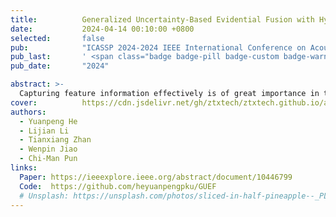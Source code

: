 ```yaml
---
title:          Generalized Uncertainty-Based Evidential Fusion with Hybrid Multi-Head Attention for Weak-Supervised Temporal Action Localization
date:           2024-04-14 00:10:00 +0800
selected:       false
pub:            "ICASSP 2024-2024 IEEE International Conference on Acoustics, Speech and Signal Processing (ICASSP)"
pub_last:       ' <span class="badge badge-pill badge-custom badge-warning">CCF B</span>'
pub_date:       "2024"

abstract: >-
  Capturing feature information effectively is of great importance in the field of computer vision. With the development of convolutional neural networks, concepts like residual connection and multiple scales promote continual performance gains in diverse deep learning vision tasks. In this paper, novel residual feature-reutilization inception and split-residual feature-reutilization inception are proposed to improve performance on various vision tasks. It consists of four parallel branches, each with convolutional kernels of different sizes. These branches are interconnected by hierarchically organized channels, similar to residual connections, facilitating information exchange and rich dimensional variations at different levels. This structure enables the acquisition of features with varying granularity and effectively broadens the span of the receptive field in each network layer. Moreover, according to the network structure designed above, split-residual feature-reutilization inceptions can adjust the split ratio of the input information, thereby reducing the number of parameters and guaranteeing the model performance. Specifically, in image classification experiments based on popular vision datasets, such as CIFAR10 (97.94%), CIFAR100 (85.91%), Tiny Imagenet (70.54%) and ImageNet (80.83%), we obtain state-of-the-art results compared with other modern models under the premise that the models’ sizes are approximate and no additional data is used.
cover:          https://cdn.jsdelivr.net/gh/ztxtech/ztxtech.github.io/assets/images/covers/2024-icassp-hyp.png
authors:
  - Yuanpeng He
  - Lijian Li
  - Tianxiang Zhan
  - Wenpin Jiao
  - Chi-Man Pun
links:
  Paper: https://ieeexplore.ieee.org/abstract/document/10446799
  Code:  https://github.com/heyuanpengpku/GUEF
  # Unsplash: https://unsplash.com/photos/sliced-in-half-pineapple--_PLJZmHZzk
---
```

